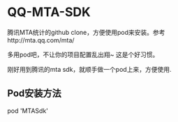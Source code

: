 QQ-MTA-SDK
==========

腾讯MTA统计的github clone，方便使用pod来安装。参考http://mta.qq.com/mta/

多用pod吧，不让你的项目配置乱出翔~ 这是个好习惯。

刚好用到腾讯的mta sdk，就顺手做一个pod上来，方便使用.



## Pod安装方法

pod 'MTASdk'
